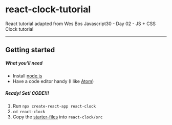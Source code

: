# react-clock-tutorial

React tutorial adapted from Wes Bos Javascript30 - Day 02 - JS + CSS Clock tutorial

---

## Getting started

##### What you'll need

- Install [node.js](https://nodejs.org/en/download/)
- Have a code editor handy (I like [Atom](https://flight-manual.atom.io/getting-started/sections/installing-atom/))


##### Ready! Set! CODE!!!

1. Run `npx create-react-app react-clock`
2. `cd react-clock`
3. Copy the [starter-files](https://github.com/stpCollabr8nLstn/react-clock-tutorial/tree/master/starter-files) into `react-clock/src`
